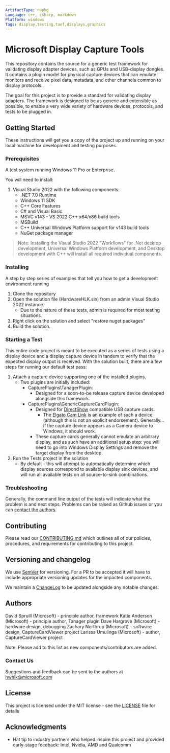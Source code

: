 ```yaml
---
ArtifactType: nupkg
Language: c++, csharp, markdown
Platform: windows
Tags: display,testing,taef,displays,graphics
---
```


# Microsoft Display Capture Tools

This repository contains the source for a generic test framework for validating display adapter devices, such as GPUs and USB-display dongles. It contains a plugin model for physical capture devices that can emulate monitors and receive pixel data, metadata, and other channels common to display protocols.

The goal for this project is to provide a standard for validating display adapters. The framework is designed to be as generic and extensible as possible, to enable a very wide variety of hardware devices, protocols, and tests to be plugged in.

## Getting Started

These instructions will get you a copy of the project up and running on your local machine for development and testing purposes.

### Prerequisites

A test system running Windows 11 Pro or Enterprise.

You will need to install:
1. Visual Studio 2022 with the following components:
    * .NET 7.0 Runtime
    * Windows 11 SDK
    * C++ Core Features
    * C# and Visual Basic
    * MSVC v143 - VS 2022 C++ x64/x86 build tools
    * MSBuild
    * C++ Universal Windows Platform support for v143 build tools
    * NuGet package manager

>Note: Installing the Visual Studio 2022 "Workflows" for .Net desktop development, Universal Windows Platform development, and Desktop development with C++ will install all required individual components.

### Installing

A step by step series of examples that tell you how to get a development environment running

1. Clone the repository
2. Open the solution file (HardwareHLK.sln) from an admin Visual Studio 2022 instance.
    * Due to the nature of these tests, admin is required for most testing situations.
3. Right click on the solution and select "restore nuget packages"
4. Build the solution.

### Starting a Test

This entire code project is meant to be executed as a series of tests using a display device and a display capture device in tandem to verify that the expected display output is received. With the solution built, there are a few steps for running our default test pass:

1. Attach a capture device supporting one of the installed plugins.
    * Two plugins are initially included:
        * CapturePlugins\TanagerPlugin:
            * Designed for a soon-to-be release capture device developed alongside this framework.
        * CapturePlugins\GenericCaptureCardPlugin:
            * Designed for [DirectShow](https://learn.microsoft.com/en-us/windows/win32/directshow/directshow) compatible USB capture cards.
                * The [Elgato Cam Link](https://www.elgato.com/en/cam-link-4k) is an example of such a device (although this is not an explicit endorsement). Generally... if the capture device appears as a Camera device to Windows, it should work.
            * These capture cards generally cannot emulate an arbitrary display, and as such have an additional setup step: you will need to go into Windows Display Settings and remove the target display from the desktop.
2. Run the Tests project in the solution
    * By default - this will attempt to automatically determine which display sources correspond to available display sink devices, and will run all available tests on all source-to-sink combinations.

### Troubleshooting

Generally, the command line output of the tests will indicate what the problem is and next steps. Problems can be raised as Github issues or you can [contact the authors](#contact-us).

## Contributing

Please read our [CONTRIBUTING.md](CONTRIBUTING.md) which outlines all of our policies, procedures, and requirements for contributing to this project.

## Versioning and changelog

We use [SemVer](http://semver.org/) for versioning. For a PR to be accepted it will have to include appropriate versioning updates for the impacted components.

We maintain a [ChangeLog](CHANGELOG.md) to be updated alongside any notable changes.

## Authors

David Spruill (Microsoft) - principle author, framework
Katie Anderson (Microsoft) - principle author, Tanager plugin
Dave Hargrove (Microsoft) - hardware design, debugging
Zachary Northrup (Microsoft) - software design, CaptureCardViewer project
Larissa Umulinga (Microsoft) - author, CaptureCardViewer project

Note: Please add to this list as new components/contributors are added.

### Contact Us

Suggestions and feedback can be sent to the authors at hwhlk@microsoft.com

## License

This project is licensed under the MIT license - see the [LICENSE](LICENSE.txt) file for details

## Acknowledgments

* Hat tip to industry partners who helped inspire this project and provided early-stage feedback:
    Intel, Nvidia, AMD and Qualcomm